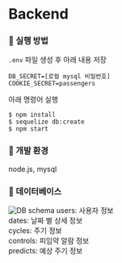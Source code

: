 # Backend

### 📍 실행 방법
`.env` 파일 생성 후 아래 내용 저장
```
DB_SECRET=[로컬 mysql 비밀번호]
COOKIE_SECRET=passengers
```
아래 명령어 실행
```
$ npm install
$ sequelize db:create
$ npm start
```

### 📍 개발 환경
 node.js, mysql

### 📍 데이터베이스
![DB schema](https://user-images.githubusercontent.com/62373386/101015079-2e27ba00-35aa-11eb-8e01-7b900d0019aa.png)
users: 사용자 정보
<br/>
dates: 날짜 별 상세 정보
<br/>
cycles: 주기 정보
<br/>
controls: 피임약 알람 정보
<br/>
predicts: 예상 주기 정보


